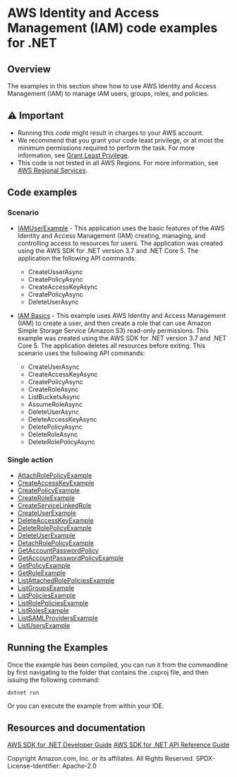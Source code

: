 # AWS Identity and Access Management (IAM) code examples for .NET

## Overview

The examples in this section show how to use AWS Identity and Access Management (IAM) to manage IAM users, groups, roles, and policies.

## ⚠️ Important

- Running this code might result in charges to your AWS account. 
- We recommend that you grant your code least privilege, or at most the minimum
  permissions required to perform the task. For more information, see
  [Grant Least Privilege](https://docs.aws.amazon.com/IAM/latest/UserGuide/best-practices.html#grant-least-privilege). 
- This code is not tested in all AWS Regions. For more information, see 
  [AWS Regional Services](https://aws.amazon.com/about-aws/global-infrastructure/regional-product-services/).


## Code examples

### Scenario

- [IAMUserExample](IAMUserExample/IAMUserExample/) - This application uses the
  basic features of the AWS Identity and Access Management (IAM) creating,
  managing, and controlling access to resources for users. The application was
  created using the AWS SDK for .NET version 3.7 and .NET Core 5. The application
  the following API commands:

  - CreateUsserAsync
  - CreatePolicyAsync
  - CreateAccessKeyAsync
  - CreatePolicyAsync
  - DeleteUserAsync

- [IAM Basics](IAM_Basics_Scenario/) - This example uses AWS Identity and Access
  Management (IAM) to create a user, and then create a role that can use Amazon Simple
  Storage Service (Amazon S3) read-only permissions. This example was created using
  the AWS SDK for .NET version 3.7 and .NET Core 5. The application deletes all
  resources before exiting. This scenario uses the following API commands:

  - CreateUserAsync
  - CreateAccessKeyAsync
  - CreatePolicyAsync
  - CreateRoleAsync
  - ListBucketsAsync
  - AssumeRoleAsync
  - DeleteUserAsync
  - DeleteAccessKeyAsync
  - DeletePolicyAsync
  - DeleteRoleAsync
  - DeleteRolePolicyAsync

### Single action

- [AttachRolePolicyExample](AttachRolePolicyExample/AttachRolePolicyExample/)
- [CreateAccessKeyExample](CreateAccessKeyExample/CreateAccessKeyExample/)
- [CreatePolicyExample](CreatePolicyExample/)
- [CreateRoleExample](CreateRoleExample/)
- [CreateServiceLinkedRole](CreateServiceLinkedRole/)
- [CreateUserExample](CreateUserExample/CreateUserExample/)
- [DeleteAccessKeyExample](DeleteAccessKeyExample/DeleteAccessKeyExample/)
- [DeleteRolePolicyExample](DeleteRolePolicyExample/DeleteRolePolicyExample/)
- [DeleteUserExample](DeleteUserExample/DeleteUserExample/)
- [DetachRolePolicyExample](DetachRolePolicyExample/DetachRolePolicyExample/)
- [GetAccountPasswordPolicy](GetAccountPasswordPolicy/)
- [GetAccountPasswordPolicyExample](GetAccountPasswordPolicyExample/)
- [GetPolicyExample](GetPolicyExample/)
- [GetRoleExample](GetRoleExample/)
- [ListAttachedRolePoliciesExample](ListAttachedRolePoliciesExample/)
- [ListGroupsExample](ListGroupsExample/)
- [ListPoliciesExample](ListPoliciesExample/)
- [ListRolePoliciesExample](ListRolePoliciesExample/)
- [ListRolesExample](ListRolesExample/)
- [ListSAMLProvidersExample](ListSAMLProvidersExample/)
- [ListUsersExample](ListUsersExample/)


## Running the Examples

Once the example has been compiled, you can run it from the commandline by
first navigating to the folder that contains the .csproj file, and then
issuing the following command:

```
dotnet run
```

Or you can execute the example from within your IDE.

## Resources and documentation

[AWS SDK for .NET Developer Guide](https://docs.aws.amazon.com/sdk-for-net/v3/developer-guide/welcome.html)
[AWS SDK for .NET API Reference Guide](https://docs.aws.amazon.com/sdkfornet/v3/apidocs/index.html)

Copyright Amazon.com, Inc. or its affiliates. All Rights Reserved. SPDX-License-Identifier: Apache-2.0

